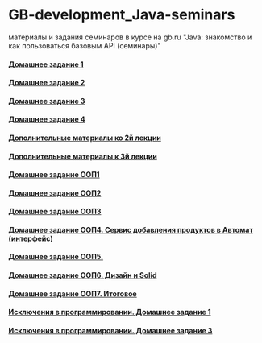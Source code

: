 # GB-development_Java-seminars
материалы и задания семинаров в курсе на gb.ru "Java: знакомство и как пользоваться базовым API (семинары)"

#### [Домашнее задание 1](/HW_01)
#### [Домашнее задание 2](/HW_02)
#### [Домашнее задание 3](/HW_03)
#### [Домашнее задание 4](/HW_04)
#### [Дополнительные материалы ко 2й лекции](/Lesson_02)
#### [Дополнительные материалы к 3й лекции](/Lesson_03)

#### [Домашнее задание ООП1](/HW_07)
#### [Домашнее задание ООП2](/HW_08)
#### [Домашнее задание ООП3](/HW_09)
#### [Домашнее задание ООП4. Сервис добавления продуктов в Автомат (интерфейс)](/HW_10)
#### [Домашнее задание ООП5.](/HW_11)
#### [Домашнее задание ООП6. Дизайн и Solid](/HW_12)
#### [Домашнее задание ООП7. Итоговое](/HW_13)

#### [Исключения в программировании. Домашнее задание 1](/HW_exc_1)
#### [Исключения в программировании. Домашнее задание 3](/HW_exc_end)
